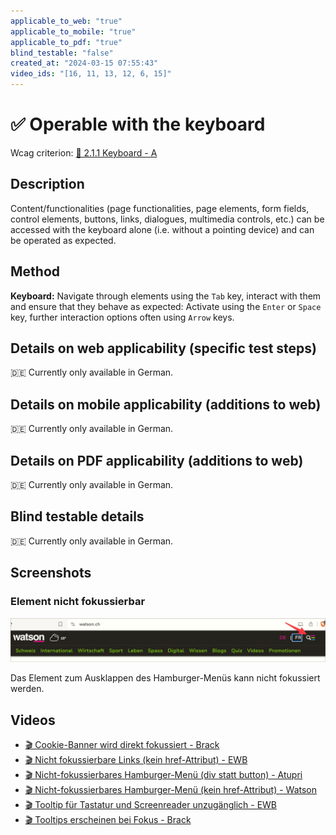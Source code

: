 ```yaml
---
applicable_to_web: "true"
applicable_to_mobile: "true"
applicable_to_pdf: "true"
blind_testable: "false"
created_at: "2024-03-15 07:55:43"
video_ids: "[16, 11, 13, 12, 6, 15]"
---
```


# ✅ Operable with the keyboard

Wcag criterion: [📜 2.1.1 Keyboard - A](..)

## Description

Content/functionalities (page functionalities, page elements, form fields, control elements, buttons, links, dialogues, multimedia controls, etc.) can be accessed with the keyboard alone (i.e. without a pointing device) and can be operated as expected.

## Method

**Keyboard:** Navigate through elements using the `Tab` key, interact with them and ensure that they behave as expected: Activate using the `Enter` or `Space` key, further interaction options often using `Arrow` keys.

## Details on web applicability (specific test steps)

🇩🇪 Currently only available in German.

## Details on mobile applicability (additions to web)

🇩🇪 Currently only available in German.

## Details on PDF applicability (additions to web)

🇩🇪 Currently only available in German.

## Blind testable details

🇩🇪 Currently only available in German.

## Screenshots

### Element nicht fokussierbar

![Nicht fokussierbares Hamburger-Menü auf Watson](images/nicht-fokussierbares-hamburger-men-auf-watson.png)

Das Element zum Ausklappen des Hamburger-Menüs kann nicht fokussiert werden.

## Videos

- [🎬 Cookie-Banner wird direkt fokussiert - Brack](/en/videos/cookie-banner-wird-direkt-fokussiert-brack)
- [🎬 Nicht fokussierbare Links (kein href-Attribut) - EWB](/en/videos/nicht-fokussierbare-links-kein-href-attribut-ewb)
- [🎬 Nicht-fokussierbares Hamburger-Menü (div statt button) - Atupri](/en/videos/nicht-fokussierbares-hamburger-menu-div-statt-button-atupri)
- [🎬 Nicht-fokussierbares Hamburger-Menü (kein href-Attribut) - Watson](/en/videos/nicht-fokussierbares-hamburger-menu-kein-href-attribut-watson)
- [🎬 Tooltip für Tastatur und Screenreader unzugänglich - EWB](/en/videos/tooltip-fur-tastatur-und-screenreader-unzuganglich-ewb)
- [🎬 Tooltips erscheinen bei Fokus - Brack](/en/videos/tooltips-erscheinen-bei-fokus-brack)
